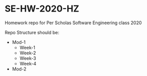 # SE-HW-2020-HZ
Homework repo for Per Scholas Software Engineering class 2020 

Repo Structure should be:

- Mod-1
  - Week-1
  - Week-2
  - Week-3
  - Week-4
- Mod-2
